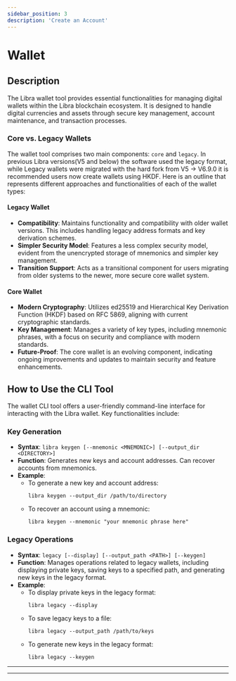 ```yaml
---
sidebar_position: 3
description: 'Create an Account'
---
```


# Wallet 

## Description
The Libra wallet tool provides essential functionalities for managing digital wallets within the Libra blockchain ecosystem. It is designed to handle digital currencies and assets through secure key management, account maintenance, and transaction processes.

### Core vs. Legacy Wallets
The wallet tool comprises two main components: `core` and `legacy`. In previous Libra versions(V5 and below) the software used the legacy format, while Legacy wallets were migrated with the hard fork from V5 -> V6.9.0 it is recommended users now create wallets using HKDF. Here is an outline that represents different approaches and functionalities of each of the wallet types:

#### Legacy Wallet
- **Compatibility**: Maintains functionality and compatibility with older wallet versions. This includes handling legacy address formats and key derivation schemes.
- **Simpler Security Model**: Features a less complex security model, evident from the unencrypted storage of mnemonics and simpler key management.
- **Transition Support**: Acts as a transitional component for users migrating from older systems to the newer, more secure core wallet system.

#### Core Wallet
- **Modern Cryptography**: Utilizes ed25519 and Hierarchical Key Derivation Function (HKDF) based on RFC 5869, aligning with current cryptographic standards.
- **Key Management**: Manages a variety of key types, including mnemonic phrases, with a focus on security and compliance with modern standards.
- **Future-Proof**: The core wallet is an evolving component, indicating ongoing improvements and updates to maintain security and feature enhancements.

## How to Use the CLI Tool
The wallet CLI tool offers a user-friendly command-line interface for interacting with the Libra wallet. Key functionalities include:


### Key Generation
- **Syntax**: `libra keygen [--mnemonic <MNEMONIC>] [--output_dir <DIRECTORY>]`
- **Function**: Generates new keys and account addresses. Can recover accounts from mnemonics.
- **Example**:
  - To generate a new key and account address:
    ```
    libra keygen --output_dir /path/to/directory
    ```
  - To recover an account using a mnemonic:
    ```
    libra keygen --mnemonic "your mnemonic phrase here"
    ```

### Legacy Operations
- **Syntax**: `legacy [--display] [--output_path <PATH>] [--keygen]`
- **Function**: Manages operations related to legacy wallets, including displaying private keys, saving keys to a specified path, and generating new keys in the legacy format.
- **Example**:
  - To display private keys in the legacy format:
    ```
    libra legacy --display
    ```
  - To save legacy keys to a file:
    ```
    libra legacy --output_path /path/to/keys
    ```
  - To generate new keys in the legacy format:
    ```
    libra legacy --keygen
    ```

---



---
